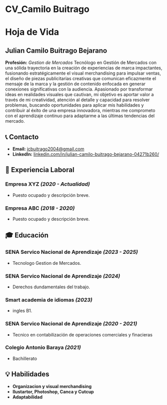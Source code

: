 # CV_Camilo Buitrago
# Hoja de Vida

## Julian Camilo Buitrago Bejarano
**Profesión:** _Gestion de Mercados_
Tecnólogo en Gestión de Mercados con una sólida trayectoria en la creación de experiencias de marca impactantes, fusionando estratégicamente el visual merchandising para impulsar ventas, el diseño de piezas publicitarias creativas que comunican eficazmente el mensaje de la marca y la gestión de contenido enfocada en generar conexiones significativas con la audiencia. Apasionado por transformar ideas en realidades visuales que cautivan, mi objetivo es aportar valor a través de mi creatividad, atención al detalle y capacidad para resolver problemas, buscando oportunidades para aplicar mis habilidades y contribuir al éxito de una empresa innovadora, mientras me comprometo con el aprendizaje continuo para adaptarme a las últimas tendencias del mercado.
## 📞 Contacto
- **Email:** [jcbuitrago2004@gmail.com](jcbuitrago2004@gmail.com)
- **LinkedIn:** [linkedin.com/in/julian-camilo-buitrago-bejarano-04271b260/](https://linkedin.com/in/julian-camilo-buitrago-bejarano-04271b260/)

## 🏢 Experiencia Laboral
### **Empresa XYZ** _(2020 - Actualidad)_
- Puesto ocupado y descripción breve.

### **Empresa ABC** _(2018 - 2020)_
- Puesto ocupado y descripción breve.

## 🎓 Educación
### **SENA Servico Nacional de Aprendizaje** _(2023 - 2025)_
- Tecnologo Gestion de Mercados.
### **SENA Servico Nacional de Aprendizaje** _(2024)_
- Derechos dundamentales del trabajo.
### **Smart academia de idiomas** _(2023)_
- ingles B1.
### **SENA Servico Nacional de Aprendizaje** _(2020 - 2021)_
- Tecnico en contabilización de operaciones comerciales y finacieras
### **Colegio Antonio Baraya** _(2021)_
- Bachillerato


## 💡 Habilidades
- **Organizacion y visual merchandising**
- **Ilustartor, Photoshop, Canca y Cutcup**
- **Adaptabilidad**


